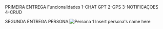 PRIMEIRA ENTREGA 
Funcionalidades 
1-CHAT GPT
2-GPS
3-NOTIFICAÇOES 
4-CRUD


SEGUNDA ENTREGA PERSONA
![Persona 1  Insert persona's name here](https://user-images.githubusercontent.com/106283184/226371349-583c69f0-8d2e-43f0-9e60-a6646f55c4f0.png)
